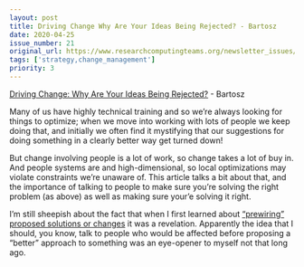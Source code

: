 ```yaml
---
layout: post
title: Driving Change Why Are Your Ideas Being Rejected? - Bartosz
date: 2020-04-25
issue_number: 21
original_url: https://www.researchcomputingteams.org/newsletter_issues/0021
tags: ['strategy,change_management']
priority: 3
---
```


<!-- markdownlint-disable MD033 -->
<!-- markdownlint-disable MD041 -->
<!-- markdownlint-disable MD049 -->

[Driving Change: Why Are Your Ideas Being Rejected?](https://medium.com/@bocytko/driving-change-why-are-your-ideas-being-rejected-e2ab96227e40) - Bartosz

Many of us have highly technical training and so we’re always looking for things to optimize; when we move into working with lots of people we keep doing that, and initially we often find it mystifying that our suggestions for doing something in a clearly better way get turned down!

But change involving people is a lot of work, so change takes a lot of buy in.  And people systems are and high-dimensional, so local optimizations may violate constraints we’re unaware of.  This article talks a bit about that, and the importance of talking to people to make sure you’re solving the right problem (as above) as well as making sure your’e solving it right.

I’m still sheepish about the fact that when I first learned about [“prewiring”](https://theeffectivestatistician.com/how-to-prewire-a-meeting/) [proposed solutions or changes](https://www.manager-tools.com/2015/07/how-prewire-meeting-hof-hall-fame-guidance) it was a revelation.  Apparently the idea that I should, you know, talk to people who would be affected before proposing a “better” approach to something was an eye-opener to myself not that long ago.
